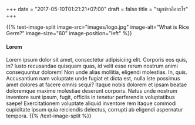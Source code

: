 +++
date = "2017-05-10T01:21:21+07:00"
draft = false
title = "จมูกข้าวคืออะไร"
+++

{{% text-image-split image-src="images/logo.jpg" image-alt="What is Rice Germ?" image-size="60" image-position="left" %}}
#### Lorem

Lorem ipsum dolor sit amet, consectetur adipisicing elit. Corporis eos quis, in? Iusto recusandae quisquam quas, id velit esse rerum nostrum animi consequuntur dolorem! Non unde alias mollitia, eligendi molestias.
In, quis. Accusantium nam voluptate unde fugiat et dicta est, nulla iste possimus amet dolores at facere omnis sequi? Itaque nobis dolorem et ipsam beatae doloremque maxime molestiae deserunt corporis.
Natus unde nostrum inventore sunt ipsum, fugit, officiis in tenetur perferendis voluptatibus saepe! Exercitationem voluptate aliquid inventore rem itaque commodi cupiditate ipsum quia reiciendis delectus, corrupti ab eligendi aspernatur tempora.
{{% /text-image-split %}}
